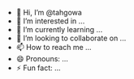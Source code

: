 - 👋 Hi, I’m @tahgowa
- 👀 I’m interested in ...
- 🌱 I’m currently learning ...
- 💞️ I’m looking to collaborate on ...
- 📫 How to reach me ...
- 😄 Pronouns: ...
- ⚡ Fun fact: ...

<!---
tahgowa/tahgowa is a ✨ special ✨ repository because its `README.md` (this file) appears on your GitHub profile.
You can click the Preview link to take a look at your changes.
--->
